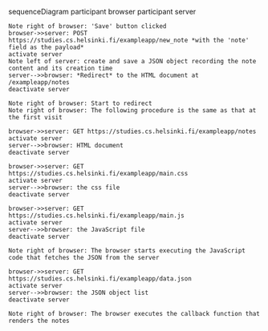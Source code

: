 sequenceDiagram
    participant browser
    participant server

    Note right of browser: 'Save' button clicked
    browser->>server: POST https://studies.cs.helsinki.fi/exampleapp/new_note *with the 'note' field as the payload*
    activate server
    Note left of server: create and save a JSON object recording the note content and its creation time
    server-->>browser: *Redirect* to the HTML document at /exampleapp/notes
    deactivate server

    Note right of browser: Start to redirect
    Note right of browser: The following procedure is the same as that at the first visit
    
    browser->>server: GET https://studies.cs.helsinki.fi/exampleapp/notes
    activate server
    server-->>browser: HTML document
    deactivate server

    browser->>server: GET https://studies.cs.helsinki.fi/exampleapp/main.css
    activate server
    server-->>browser: the css file
    deactivate server

    browser->>server: GET https://studies.cs.helsinki.fi/exampleapp/main.js
    activate server
    server-->>browser: the JavaScript file
    deactivate server

    Note right of browser: The browser starts executing the JavaScript code that fetches the JSON from the server

    browser->>server: GET https://studies.cs.helsinki.fi/exampleapp/data.json
    activate server
    server-->>browser: the JSON object list
    deactivate server

    Note right of browser: The browser executes the callback function that renders the notes